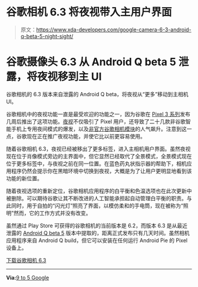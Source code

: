 # 谷歌相机 6.3 将夜视带入主用户界面

> 原文：<https://www.xda-developers.com/google-camera-6-3-android-q-beta-5-night-sight/>

# 谷歌摄像头 6.3 从 Android Q beta 5 泄露，将夜视移到主 UI

谷歌相机的 6.3 版本来自泄露的 Android Q beta，将夜视从“更多”移动到主相机 UI。

谷歌相机中的夜视功能一直是最受欢迎的功能之一，因为谷歌在 [Pixel 3 系列](https://www.xda-developers.com/google-pixel-3-xl-camera-software-design-pixel-stand/)发布几周后推出了这项功能。[夜视](https://www.xda-developers.com/google-camera-night-sight-daytime/)不仅吸引了 Pixel 用户，还导致了二十几款非谷歌智能手机上专用夜间模式的爆发，以及[非官方谷歌相机模块](https://www.xda-developers.com/google-camera-port-forum/)的人气飙升。注意到这一点，谷歌现在正在推广夜视功能，并使它比以前更容易使用。

随着谷歌相机 6.3，夜视已经被移出了更多标签，进入主相机用户界面。虽然夜视现在位于肖像模式旁边的主界面中，但它显然已经取代了全景模式，全景模式现在位于更多标签中，与夜视之前在同一位置。在蓝色药丸状指示器的帮助下，相机应用程序仍然会提示你在黑暗环境中切换到夜视，大概是为了让用户更明显地看到该功能的新位置。

随着夜视选项的重新定位，谷歌相机应用程序的白平衡和色温选项也在此次更新中被删除。可以期待谷歌让其不断改进的人工智能承担起自动管理白平衡的职责。与此同时，用于自拍的“闪光灯”照亮了界面，以模仿柔和的手电筒，现在被称为“照明”然而，它的工作方式并没有改变。

虽然通过 Play Store 可获得的谷歌相机的当前版本是 6.2，而版本 6.3 是从最近泄露的 [Android Q beta 5](https://www.xda-developers.com/android-q-beta-5-gesture-behavior-navigation-drawers/) 版本中提取的，距离正式发布只有几天时间。虽然相机应用程序来自 Android Q build，但它可以安装在任何运行 Android Pie 的 Pixel 设备上。

[下载谷歌相机 6.3](https://www.apkmirror.com/apk/google-inc/camera/camera-6-3-017-253834016-release/)

* * *

**Via:**[9 to 5 Google](https://9to5google.com/2019/07/03/google-camera-night-sight-move/)
